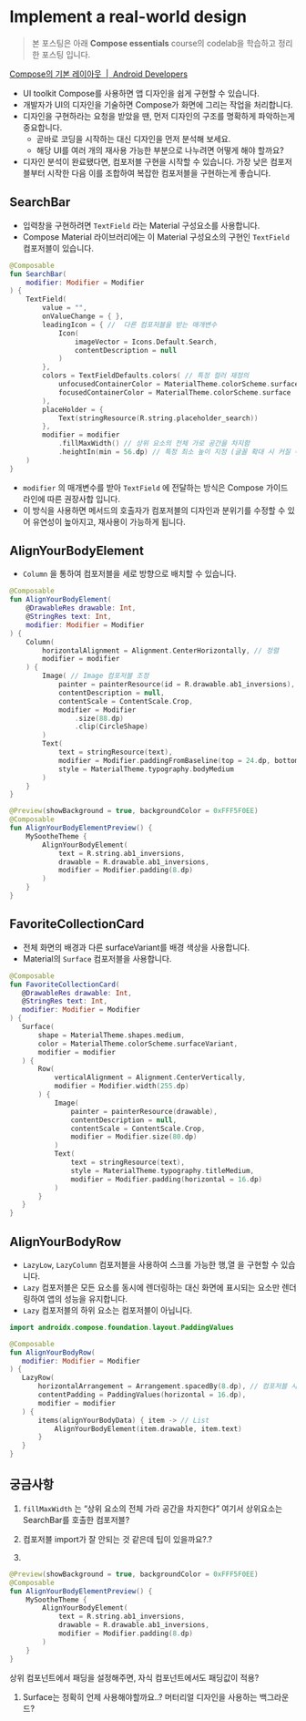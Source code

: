 
# **Implement a real-world design**

> 본 포스팅은 아래 **Compose essentials** course의 codelab을 학습하고 정리한 포스팅 입니다.
> 

[Compose의 기본 레이아웃  |  Android Developers](https://developer.android.com/codelabs/jetpack-compose-layouts?continue=https://developer.android.com/courses/pathways/jetpack-compose-for-android-developers-1&hl=ko#0)

- UI toolkit Compose를 사용하면 앱 디자인을 쉽게 구현할 수 있습니다.
- 개발자가 UI의 디자인을 기술하면 Compose가 화면에 그리는 작업을 처리합니다.
- 디자인을 구현하라는 요청을 받았을 땐, 먼저 디자인의 구조를 명확하게 파악하는게 중요합니다.
    - 곧바로 코딩을 시작하는 대신 디자인을 먼저 분석해 보세요.
    - 해당 UI를 여러 개의 재사용 가능한 부분으로 나누려면 어떻게 해야 할까요?
- 디자인 분석이 완료됐다면, 컴포저블 구현을 시작할 수 있습니다. 가장 낮은 컴포저블부터 시작한 다음 이를 조합하여 복잡한 컴포저블을 구현하는게 좋습니다.

## SearchBar

- 입력창을 구현하려면 `TextField` 라는 Material 구성요소를 사용합니다.
- Compose Material 라이브러리에는 이 Material 구성요소의 구현인 `TextField` 컴포저블이 있습니다.

```kotlin
@Composable
fun SearchBar(
    modifier: Modifier = Modifier
) {
    TextField(
        value = "",
        onValueChange = { },
        leadingIcon = { //  다른 컴포저블을 받는 매개변수
            Icon(
                imageVector = Icons.Default.Search,
                contentDescription = null
            )
        },
        colors = TextFieldDefaults.colors( // 특정 컬러 재정의
            unfocusedContainerColor = MaterialTheme.colorScheme.surface,
            focusedContainerColor = MaterialTheme.colorScheme.surface
        ),
        placeHolder = {
            Text(stringResource(R.string.placeholder_search))
        },
        modifier = modifier
            .fillMaxWidth() // 상위 요소의 전체 가로 공간을 차지함
            .heightIn(min = 56.dp) // 특정 최소 높이 지정 (글꼴 확대 시 커질 수 있음)
    )
}
```

- `modifier` 의 매개변수를 받아 `TextField` 에 전달하는 방식은 Compose 가이드 라인에 따른 권장사합 입니다.
- 이 방식을 사용하면 메서드의 호출자가 컴포저블의 디자인과 분위기를 수정할 수 있어 유연성이 높아지고, 재사용이 가능하게 됩니다.

## **AlignYourBodyElement**

- `Column` 을 통하여 컴포저블을 세로 방향으로 배치할 수 있습니다.

```kotlin
@Composable
fun AlignYourBodyElement(
    @DrawableRes drawable: Int,
    @StringRes text: Int,
    modifier: Modifier = Modifier
) {
    Column(
        horizontalAlignment = Alignment.CenterHorizontally, // 정렬
        modifier = modifier
    ) {
        Image( // Image 컴포저블 조정
            painter = painterResource(id = R.drawable.ab1_inversions),
            contentDescription = null,
            contentScale = ContentScale.Crop,
            modifier = Modifier
                .size(88.dp)
                .clip(CircleShape)
        )
        Text(
            text = stringResource(text),
            modifier = Modifier.paddingFromBaseline(top = 24.dp, bottom = 8.dp),
            style = MaterialTheme.typography.bodyMedium
        )
    }
}

@Preview(showBackground = true, backgroundColor = 0xFFF5F0EE)
@Composable
fun AlignYourBodyElementPreview() {
    MySootheTheme {
        AlignYourBodyElement(
            text = R.string.ab1_inversions,
            drawable = R.drawable.ab1_inversions,
            modifier = Modifier.padding(8.dp)
        )
    }
}
```

## FavoriteCollectionCard

- 전체 화면의 배경과 다른 surfaceVariant를 배경 색상을 사용합니다.
- Material의 `Surface` 컴포저블을 사용합니다.

```kotlin
@Composable
fun FavoriteCollectionCard(
   @DrawableRes drawable: Int,
   @StringRes text: Int,
   modifier: Modifier = Modifier
) {
   Surface(
       shape = MaterialTheme.shapes.medium,
       color = MaterialTheme.colorScheme.surfaceVariant,
       modifier = modifier
   ) {
       Row(
           verticalAlignment = Alignment.CenterVertically,
           modifier = Modifier.width(255.dp)
       ) {
           Image(
               painter = painterResource(drawable),
               contentDescription = null,
               contentScale = ContentScale.Crop,
               modifier = Modifier.size(80.dp)
           )
           Text(
               text = stringResource(text),
               style = MaterialTheme.typography.titleMedium,
               modifier = Modifier.padding(horizontal = 16.dp)
           )
       }
   }
}
```

## AlignYourBodyRow

- `LazyLow`, `LazyColumn` 컴포저블을 사용하여 스크롤 가능한 행,열 을 구현할 수 있습니다.
- `Lazy` 컴포저블은 모든 요소를 동시에 렌더링하는 대신 화면에 표시되는 요소만 렌더링하여 앱의 성능을 유지합니다.
- `Lazy` 컴포저블의 하위 요소는 컴포저블이 아닙니다.

```kotlin
import androidx.compose.foundation.layout.PaddingValues

@Composable
fun AlignYourBodyRow(
   modifier: Modifier = Modifier
) {
   LazyRow(
       horizontalArrangement = Arrangement.spacedBy(8.dp), // 컴포저블 사이 고정 공간 추가
       contentPadding = PaddingValues(horizontal = 16.dp),
       modifier = modifier
   ) {
       items(alignYourBodyData) { item -> // List
           AlignYourBodyElement(item.drawable, item.text)
       }
   }
}
```

## 궁금사항

1. `fillMaxWidth` 는 “상위 요소의 전체 가라 공간을 차지한다” 여기서 상위요소는 SearchBar를 호출한 컴포저블?
2. 컴포저블 import가 잘 안되는 것 같은데 팁이 있을까요?.?

3.

```kotlin
@Preview(showBackground = true, backgroundColor = 0xFFF5F0EE)
@Composable
fun AlignYourBodyElementPreview() {
    MySootheTheme {
        AlignYourBodyElement(
            text = R.string.ab1_inversions,
            drawable = R.drawable.ab1_inversions,
            modifier = Modifier.padding(8.dp)
        )
    }
}
```

상위 컴포넌트에서 패딩을 설정해주면, 자식 컴포넌트에서도 패딩값이 적용?

1. Surface는 정확히 언제 사용해야할까요..? 머터리얼 디자인을 사용하는 백그라운드?
